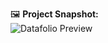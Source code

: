 🖼 **Project Snapshot:**  
![Datafolio Preview](https://drive.google.com/file/d/1KxRu4_C1CamDHhv1czXqnW9kH8L8TgEk/view?usp=sharing)
